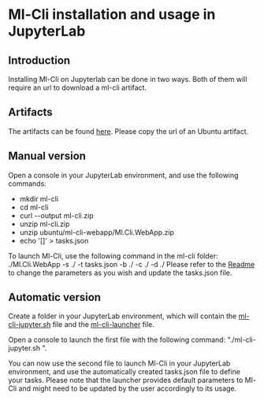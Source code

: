 ﻿# Ml-Cli installation and usage in JupyterLab

## Introduction

Installing Ml-Cli on Jupyterlab can be done in two ways. Both of them will require an url to download a ml-cli artifact.

## Artifacts

The artifacts can be found [here](https://dev.azure.com/axaguildev/ml-cli/_build?definitionId=11).
Please copy the url of an Ubuntu artifact.

## Manual version

Open a console in your JupyterLab environment, and use the following commands:
- mkdir ml-cli
- cd ml-cli
- curl <ARTIFACT URL> --output ml-cli.zip
- unzip ml-cli.zip
- unzip ubuntu/ml-cli-webapp/Ml.Cli.WebApp.zip
- echo '[]' > tasks.json

To launch Ml-Cli, use the following command in the ml-cli folder:
./Ml.Cli.WebApp -s ./ -t tasks.json -b ./ -c ./ -d ./
Please refer to the [Readme](./README.md) to change the parameters as you wish and update the tasks.json file.

## Automatic version

Create a folder in your JupyterLab environment, which will contain the [ml-cli-jupyter.sh](./Jupyterlab/ml-cli-jupyter.sh) file and the [ml-cli-launcher](./Jupyterlab/ml-cli-launcher.sh) file.

Open a console to launch the first file with the following command: "./ml-cli-jupyter.sh <ARTIFACT URL>".

You can now use the second file to launch Ml-Cli in your JupyterLab environment, and use the automatically created tasks.json file to define your tasks. Please note that the launcher provides default parameters to Ml-Cli and might need to be updated by the user accordingly to its usage.
